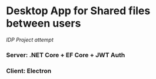 # Desktop App for Shared files between users
*IDP Project attempt*

### Server: .NET Core + EF Core + JWT Auth
### Client: Electron
